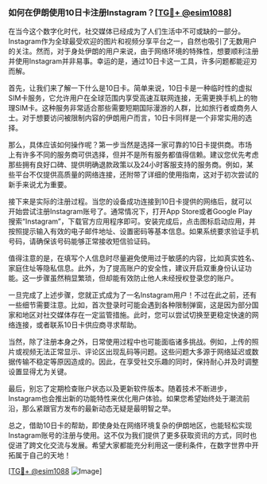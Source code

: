 ### 如何在伊朗使用10日卡注册Instagram？[[TG💪+ @esim1088](https://t.me/s/esim1088)]

在当今这个数字化时代，社交媒体已经成为了人们生活中不可或缺的一部分。Instagram作为全球最受欢迎的图片和视频分享平台之一，自然也吸引了无数用户的关注。然而，对于身处伊朗的用户来说，由于网络环境的特殊性，想要顺利注册并使用Instagram并非易事。幸运的是，通过10日卡这一工具，许多问题都能迎刃而解。

首先，让我们来了解一下什么是10日卡。简单来说，10日卡是一种临时性的虚拟SIM卡服务，它允许用户在全球范围内享受高速互联网连接，无需更换手机上的物理SIM卡。这种服务非常适合那些需要短期国际漫游的人群，比如旅行者或商务人士。对于想要访问被限制内容的伊朗用户而言，10日卡同样是一个非常实用的选择。

那么，具体应该如何操作呢？第一步当然是选择一家可靠的10日卡提供商。市场上有许多不同的服务商可供选择，但并不是所有服务都值得信赖。建议您优先考虑那些拥有良好口碑、提供明确退款政策以及24小时客服支持的服务商。例如，某些平台不仅提供高质量的网络连接，还附带了详细的使用指南，这对于初次尝试的新手来说尤为重要。

接下来是实际的注册过程。当您的设备成功连接到10日卡提供的网络后，就可以开始尝试注册Instagram账号了。通常情况下，打开App Store或者Google Play搜索“Instagram”，下载官方应用程序即可。安装完成后，点击图标启动应用，并按照提示输入有效的电子邮件地址、设置密码等基本信息。如果系统要求验证手机号码，请确保该号码能够正常接收短信验证码。

值得注意的是，在填写个人信息时尽量避免使用过于敏感的内容，比如真实姓名、家庭住址等隐私信息。此外，为了提高账户的安全性，建议开启双重身份认证功能。这一步骤虽然稍显繁琐，但却能有效防止他人未经授权登录您的账户。

一旦完成了上述步骤，您就正式成为了一名Instagram用户！不过在此之前，还有一些细节需要注意。比如，首次登录时可能会遇到各种限制弹窗，这是因为部分国家和地区对社交媒体存在一定监管措施。此时，您可以尝试切换至更稳定快速的网络连接，或者联系10日卡供应商寻求帮助。

当然，除了注册本身之外，日常使用过程中也可能面临诸多挑战。例如，上传的照片或视频无法正常显示、评论区出现乱码等问题。这些问题大多源于网络延迟或数据传输不稳定等原因造成的。因此，在享受社交乐趣的同时，保持耐心并及时调整设置显得尤为关键。

最后，别忘了定期检查账户状态以及更新软件版本。随着技术不断进步，Instagram也会推出新的功能特性来优化用户体验。如果您希望始终处于潮流前沿，那么紧跟官方发布的最新动态无疑是最明智之举。

总之，借助10日卡的帮助，即使身处在网络环境复杂的伊朗地区，也能轻松实现Instagram账号的注册与使用。这不仅为我们提供了更多获取资讯的方式，同时也促进了跨文化交流与发展。希望大家都能充分利用这一便利条件，在数字世界中开拓属于自己的天地！

[[TG💪+ @esim1088](https://t.me/s/esim1088) ![Image](https://i.postimg.cc/4NQfJmqS/Snipaste-2025-05-13-00-14-12.png)]
